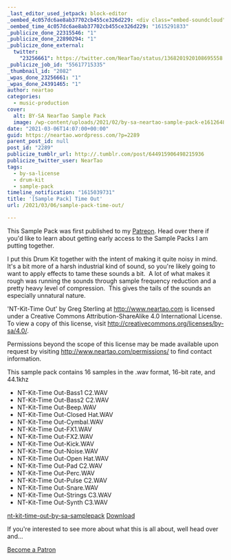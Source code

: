 ```yaml
---
_last_editor_used_jetpack: block-editor
_oembed_4c057dc6ae8ab37702cb455ce326d229: <div class="embed-soundcloud"><iframe title="MPCBB306 - My Way by NearTao" width="500" height="400" scrolling="no" frameborder="no" src="https://w.soundcloud.com/player/?visual=true&url=https%3A%2F%2Fapi.soundcloud.com%2Ftracks%2F1002071869&show_artwork=true&maxwidth=500&maxheight=750&dnt=1"></iframe></div>
_oembed_time_4c057dc6ae8ab37702cb455ce326d229: "1615291833"
_publicize_done_22315546: "1"
_publicize_done_22890294: "1"
_publicize_done_external:
  twitter:
    "23256661": https://twitter.com/NearTao/status/1368201920108695558
_publicize_job_id: "55617715335"
_thumbnail_id: "2082"
_wpas_done_23256661: "1"
_wpas_done_24391465: "1"
author: neartao
categories:
  - music-production
cover:
  alt: BY-SA NearTao Sample Pack
  image: /wp-content/uploads/2021/02/by-sa-neartao-sample-pack-e1612648962950.png
date: "2021-03-06T14:07:00+00:00"
guid: https://neartao.wordpress.com/?p=2289
parent_post_id: null
post_id: "2289"
publicize_tumblr_url: http://.tumblr.com/post/644915906498215936
publicize_twitter_user: NearTao
tags:
  - by-sa-license
  - drum-kit
  - sample-pack
timeline_notification: "1615039731"
title: '[Sample Pack] Time Out'
url: /2021/03/06/sample-pack-time-out/

---
```

This Sample Pack was first published to my [Patreon](https://www.patreon.com/neartao). Head over there if you'd like to learn about getting early access to the Sample Packs I am putting together.

I put this Drum Kit together with the intent of making it quite noisy in mind.  It's a bit more of a harsh industrial kind of sound, so you're likely going to want to apply effects to tame these sounds a bit.  A lot of what makes it rough was running the sounds through sample frequency reduction and a pretty heavy level of compression.  This gives the tails of the sounds an especially unnatural nature.

'NT-Kit-Time Out' by Greg Sterling at http://www.neartao.com is licensed under a Creative Commons Attribution-ShareAlike 4.0 International License.  To view a copy of this license, visit http://creativecommons.org/licenses/by-sa/4.0/.

Permissions beyond the scope of this license may be made available upon request by visiting http://www.neartao.com/permissions/ to find contact information.

This sample pack contains 16 samples in the .wav format, 16-bit rate, and 44.1khz

- NT-Kit-Time Out-Bass1 C2.WAV
- NT-Kit-Time Out-Bass2 C2.WAV
- NT-Kit-Time Out-Beep.WAV
- NT-Kit-Time Out-Closed Hat.WAV
- NT-Kit-Time Out-Cymbal.WAV
- NT-Kit-Time Out-FX1.WAV
- NT-Kit-Time Out-FX2.WAV
- NT-Kit-Time Out-Kick.WAV
- NT-Kit-Time Out-Noise.WAV
- NT-Kit-Time Out-Open Hat.WAV
- NT-Kit-Time Out-Pad C2.WAV
- NT-Kit-Time Out-Perc.WAV
- NT-Kit-Time Out-Pulse C2.WAV
- NT-Kit-Time Out-Snare.WAV
- NT-Kit-Time Out-Strings C3.WAV
- NT-Kit-Time Out-Synth C3.WAV

[nt-kit-time-out-by-sa-samplepack](/wp-content/uploads/2021/02/nt-kit-time-out-by-sa-samplepack.zip) [Download](/wp-content/uploads/2021/02/nt-kit-time-out-by-sa-samplepack.zip)

If you're interested to see more about what this is all about, well head over and...

[Become a Patron](https://www.patreon.com/bePatron?u=50068961)
